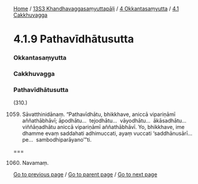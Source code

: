 
[Home](/) / [13S3 Khandhavaggasaṃyuttapāḷi](/tipitaka/13S3.md) / [4 Okkantasaṃyutta](/tipitaka/13S3/4.md) / [4.1 Cakkhuvagga](/tipitaka/13S3/4/4.1.md)

# 4.1.9 Pathavīdhātusutta

### Okkantasaṃyutta

### Cakkhuvagga

### Pathavīdhātusutta

(310.)

1059. Sāvatthinidānaṃ. “Pathavīdhātu, bhikkhave, aniccā vipariṇāmī aññathābhāvī; āpodhātu…  tejodhātu…  vāyodhātu…  ākāsadhātu…  viññāṇadhātu aniccā vipariṇāmī aññathābhāvī. Yo, bhikkhave, ime dhamme evaṃ saddahati adhimuccati, ayaṃ vuccati ‘saddhānusārī…pe…  sambodhiparāyano’”ti.

===

1060. Navamaṃ.



[Go to previous page](/tipitaka/13S3/4/4.1/4.1.8.md) / [Go to parent page](/tipitaka/13S3/4/4.1.md) / [Go to next page](/tipitaka/13S3/4/4.1/4.1.10.md)


